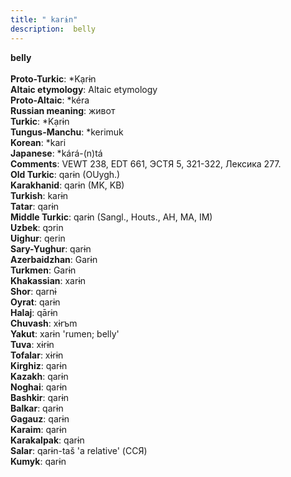 ```yaml
---
title: " karɨn"
description:  belly
---
```

<p data-pagefind-weight="0.5">
<strong> belly</strong><br><br>
<strong>Proto-Turkic</strong>:  *Kạrɨn<br>
<strong>Altaic etymology</strong>:  Altaic etymology<br>
<strong> Proto-Altaic</strong>:  *kéra<br>
<strong>Russian meaning</strong>:  живот<br>
<strong>Turkic</strong>:  *Kạrɨn<br>
<strong>Tungus-Manchu</strong>:  *kerimuk<br>
<strong>Korean</strong>:  *kari<br>
<strong>Japanese</strong>:  *kárá-(n)tá<br>
<strong>Comments</strong>:  VEWT 238, EDT 661, ЭСТЯ 5, 321-322, Лексика 277.<br>
<strong>Old Turkic</strong>:  qarɨn (OUygh.)<br>
<strong>Karakhanid</strong>:  qarɨn (MK, KB)<br>
<strong>Turkish</strong>:  karɨn<br>
<strong>Tatar</strong>:  qarɨn<br>
<strong>Middle Turkic</strong>:  qarɨn (Sangl., Houts., AH, MA, IM)<br>
<strong>Uzbek</strong>:  qɔrin<br>
<strong>Uighur</strong>:  qerin<br>
<strong>Sary-Yughur</strong>:  qarɨn<br>
<strong>Azerbaidzhan</strong>:  Garɨn<br>
<strong>Turkmen</strong>:  Garɨn<br>
<strong>Khakassian</strong>:  xarɨn<br>
<strong>Shor</strong>:  qarnɨ<br>
<strong>Oyrat</strong>:  qarɨn<br>
<strong>Halaj</strong>:  qārɨn<br>
<strong>Chuvash</strong>:  xɨrъm<br>
<strong>Yakut</strong>:  xarɨn 'rumen; belly'<br>
<strong>Tuva</strong>:  xɨrɨn<br>
<strong>Tofalar</strong>:  xɨrɨn<br>
<strong>Kirghiz</strong>:  qarɨn<br>
<strong>Kazakh</strong>:  qarɨn<br>
<strong>Noghai</strong>:  qarɨn<br>
<strong>Bashkir</strong>:  qarɨn<br>
<strong>Balkar</strong>:  qarɨn<br>
<strong>Gagauz</strong>:  qarɨn<br>
<strong>Karaim</strong>:  qarɨn<br>
<strong>Karakalpak</strong>:  qarɨn<br>
<strong>Salar</strong>:  qarɨn-taš 'a relative' (ССЯ)<br>
<strong>Kumyk</strong>:  qarɨn<br>

</p>
